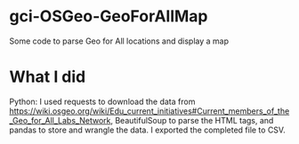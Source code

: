 # gci-OSGeo-GeoForAllMap
Some code to parse Geo for All locations and display a map

# What I did

Python: I used requests to download the data from https://wiki.osgeo.org/wiki/Edu_current_initiatives#Current_members_of_the_Geo_for_All_Labs_Network, BeautifulSoup to parse the HTML tags, and pandas to store and wrangle the data. I exported the completed file to CSV.
